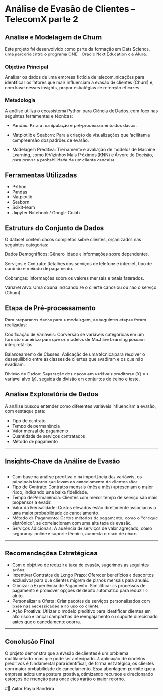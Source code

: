 #  Análise de Evasão de Clientes – TelecomX parte 2

<h2> Análise e Modelagem de Churn </h2>

Este projeto foi desenvolvido como parte da formação em Data Science, uma parceria entre o programa ONE - Oracle Next Education e a Alura.

### Objetivo Principal
Analisar os dados de uma empresa fictícia de telecomunicações para identificar os fatores que mais influenciam a evasão de clientes (Churn) e, com base nesses insights, propor estratégias de retenção eficazes.

### Metodologia
A análise utiliza o ecossistema Python para Ciência de Dados, com foco nas seguintes ferramentas e técnicas:

- Pandas: Para a manipulação e pré-processamento dos dados.

- Matplotlib e Seaborn: Para a criação de visualizações que facilitam a compreensão dos padrões de evasão.

- Modelagem Preditiva: Treinamento e avaliação de modelos de Machine Learning, como K-Vizinhos Mais Próximos (KNN) e Árvore de Decisão, para prever a probabilidade de um cliente cancelar.


## Ferramentas Utilizadas 

- Python
- Pandas
- Matplotlib
- Seaborn
- Scikit-learn
- Jupyter Notebook / Google Colab


## Estrutura do Conjunto de Dados

O dataset contém dados completos sobre clientes, organizados nas seguintes categorias:

Dados Demográficos: Gênero, idade e informações sobre dependentes.

Serviços e Contrato: Detalhes dos serviços de telefone e internet, tipo de contrato e método de pagamento.

Cobranças: Informações sobre os valores mensais e totais faturados.

Variável Alvo: Uma coluna indicando se o cliente cancelou ou não o serviço (Churn).


## Etapa de Pré-processamento

Para preparar os dados para a modelagem, as seguintes etapas foram realizadas:

Codificação de Variáveis: Conversão de variáveis categóricas em um formato numérico para que os modelos de Machine Learning possam interpretá-las.

Balanceamento de Classes: Aplicação de uma técnica para resolver o desequilíbrio entre as classes de clientes que evadiram e os que não evadiram.

Divisão de Dados: Separação dos dados em variáveis preditoras (X) e a variável alvo (y), seguida da divisão em conjuntos de treino e teste.

## Análise Exploratória de Dados
A análise buscou entender como diferentes variáveis influenciam a evasão, com destaque para:

- Tipo de contrato
- Tempo de permanência
- Valor mensal de pagamento
- Quantidade de serviços contratados
- Método de pagamento

---
## Insights-Chave da Análise de Evasão <h2>
  
- Com base na análise preditiva e na importância das variáveis, os principais fatores que levam ao cancelamento de clientes são:
- Tipo de Contrato: Contratos mensais (mês a mês) apresentam o maior risco, indicando uma baixa fidelidade.
- Tempo de Permanência: Clientes com menor tempo de serviço são mais propensos a evadir.
- Valor da Mensalidade: Custos elevados estão diretamente associados a uma maior probabilidade de cancelamento.
- Método de Pagamento: Certos métodos de pagamento, como o "cheque eletrônico", se correlacionam com uma alta taxa de evasão.
- Serviços Adicionais: A ausência de serviços de valor agregado, como segurança online e suporte técnico, aumenta o risco de churn.

-----
## Recomendações Estratégicas
  
- Com o objetivo de reduzir a taxa de evasão, sugerimos as seguintes ações:
- Incentivar Contratos de Longo Prazo: Oferecer benefícios e descontos exclusivos para que clientes migrem de planos mensais para anuais.
- Otimizar a Experiência de Pagamento: Simplificar os processos de pagamento e promover opções de débito automático para reduzir o atrito.
- Personalizar a Oferta: Criar pacotes de serviços personalizados com base nas necessidades e no uso do cliente.
- Ação Proativa: Utilizar o modelo preditivo para identificar clientes em alto risco e lançar campanhas de reengajamento ou suporte direcionado antes que o cancelamento ocorra.
  
---
## Conclusão Final
  
O projeto demonstra que a evasão de clientes é um problema multifacetado, mas que pode ser antecipado. A aplicação de modelos preditivos é fundamental para identificar, de forma estratégica, os clientes com maior probabilidade de cancelamento. Essa abordagem permite que a empresa adote uma postura proativa, otimizando recursos e direcionando esforços de retenção para onde eles trarão o maior retorno.


#👤 Autor
Rayra Bandeira
